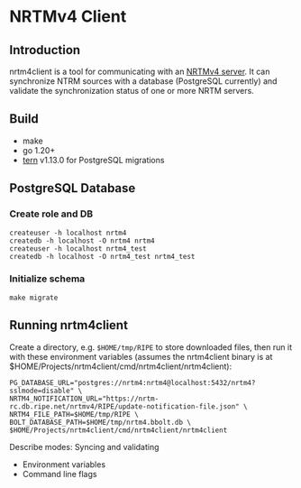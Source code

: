 # NRTMv4 Client

## Introduction

nrtm4client is a tool for communicating with an [NRTMv4 server](https://github.com/mxsasha/nrtmv4). It can synchronize NTRM sources with a database (PostgreSQL currently) and validate the synchronization status of one or more NRTM servers.

## Build

* make
* go 1.20+
* [tern](https://github.com/JackC/tern) v1.13.0 for PostgreSQL migrations


## PostgreSQL Database

### Create role and DB

	createuser -h localhost nrtm4
	createdb -h localhost -O nrtm4 nrtm4
	createuser -h localhost nrtm4_test
	createdb -h localhost -O nrtm4_test nrtm4_test

### Initialize schema

	make migrate

## Running nrtm4client

Create a directory, e.g. `$HOME/tmp/RIPE` to store downloaded files, then run it with these
environment variables (assumes the nrtm4client binary is at $HOME/Projects/nrtm4client/cmd/nrtm4client/nrtm4client):

	PG_DATABASE_URL="postgres://nrtm4:nrtm4@localhost:5432/nrtm4?sslmode=disable" \
	NRTM4_NOTIFICATION_URL="https://nrtm-rc.db.ripe.net/nrtmv4/RIPE/update-notification-file.json" \
	NRTM4_FILE_PATH=$HOME/tmp/RIPE \
	BOLT_DATABASE_PATH=$HOME/tmp/nrtm4.bbolt.db \
	$HOME/Projects/nrtm4client/cmd/nrtm4client/nrtm4client

Describe modes: Syncing and validating

* Environment variables
* Command line flags
